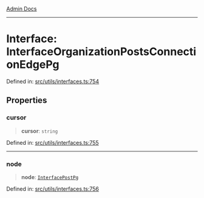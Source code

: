 [Admin Docs](/)

***

# Interface: InterfaceOrganizationPostsConnectionEdgePg

Defined in: [src/utils/interfaces.ts:754](https://github.com/PalisadoesFoundation/talawa-admin/blob/main/src/utils/interfaces.ts#L754)

## Properties

### cursor

> **cursor**: `string`

Defined in: [src/utils/interfaces.ts:755](https://github.com/PalisadoesFoundation/talawa-admin/blob/main/src/utils/interfaces.ts#L755)

***

### node

> **node**: [`InterfacePostPg`](InterfacePostPg.md)

Defined in: [src/utils/interfaces.ts:756](https://github.com/PalisadoesFoundation/talawa-admin/blob/main/src/utils/interfaces.ts#L756)
